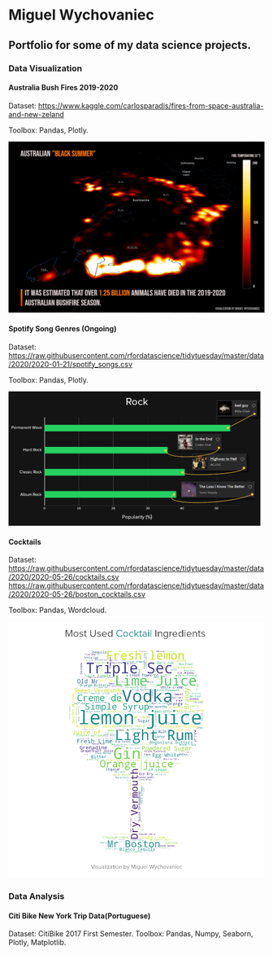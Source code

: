 # Miguel Wychovaniec
<h2>Portfolio for some of my data science projects.</h2>

<h3>Data Visualization</h3>

<h4>Australia Bush Fires 2019-2020</h4>

Dataset: https://www.kaggle.com/carlosparadis/fires-from-space-australia-and-new-zeland

Toolbox: Pandas, Plotly.

![](dataviz/AustralianBlackSummer/BlackSummerDensity5.png)

<h4>Spotify Song Genres (Ongoing)</h4>

Dataset: https://raw.githubusercontent.com/rfordatascience/tidytuesday/master/data/2020/2020-01-21/spotify_songs.csv

Toolbox: Pandas, Plotly.

![](dataviz/SpotifyGenres/Rock.png)

<h4>Cocktails</h4>

Dataset: https://raw.githubusercontent.com/rfordatascience/tidytuesday/master/data/2020/2020-05-26/cocktails.csv
         https://raw.githubusercontent.com/rfordatascience/tidytuesday/master/data/2020/2020-05-26/boston_cocktails.csv

Toolbox: Pandas, Wordcloud.

![](dataviz/Cocktails/MosUserIngredients.png)

<h3>Data Analysis</h3>

<h4>Citi Bike New York Trip Data(Portuguese)</h4>

Dataset: CitiBike 2017 First Semester.
Toolbox: Pandas, Numpy, Seaborn, Plotly, Matplotlib.



